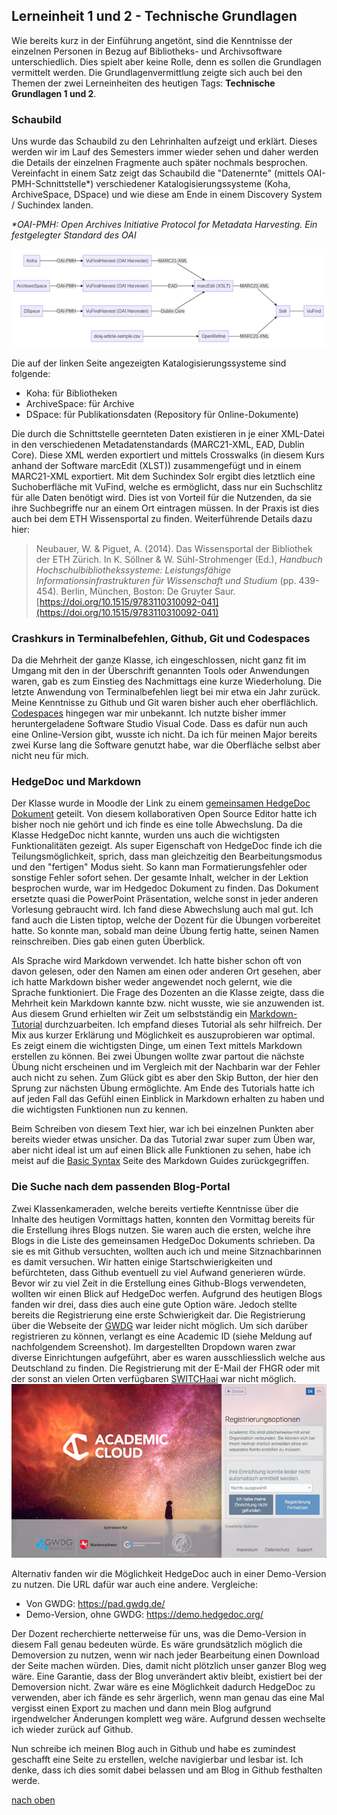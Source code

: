 ## Lerneinheit 1 und 2 - Technische Grundlagen

Wie bereits kurz in der Einführung angetönt, sind die Kenntnisse der einzelnen Personen in Bezug auf Bibliotheks- und Archivsoftware unterschiedlich. Dies spielt aber keine Rolle, denn es sollen die Grundlagen vermittelt werden. Die Grundlagenvermittlung zeigte sich auch bei den Themen der zwei Lerneinheiten des heutigen Tags: **Technische Grundlagen 1 und 2**. 

### Schaubild
Uns wurde das Schaubild zu den Lehrinhalten aufzeigt und erklärt. Dieses werden wir im Lauf des Semesters immer wieder sehen und daher werden die Details der einzelnen Fragmente auch später nochmals besprochen. Vereinfacht in einem Satz zeigt das Schaubild die "Datenernte" (mittels OAI-PMH-Schnittstelle*) verschiedener Katalogisierungssysteme (Koha, ArchiveSpace, DSpace) und wie diese am Ende in einem Discovery System / Suchindex landen. 
 
_*OAI-PMH: Open Archives Initiative Protocol for Metadata Harvesting. Ein festgelegter Standard des OAI_  

![Schaubild](https://github.com/Sabs135/Lerntagebuch-BAIN/blob/main/img/Schaubild.png?raw=true)


Die auf der linken Seite angezeigten Katalogisierungssysteme sind folgende:

* Koha: für Bibliotheken
* ArchiveSpace: für Archive
* DSpace: für Publikationsdaten (Repository für Online-Dokumente)

Die durch die Schnittstelle geernteten Daten existieren in je einer XML-Datei in den verschiedenen Metadatenstandards (MARC21-XML, EAD, Dublin Core). Diese XML werden exportiert und mittels Crosswalks (in diesem Kurs anhand der Software marcEdit (XLST)) zusammengefügt und in einem MARC21-XML exportiert. Mit dem Suchindex Solr ergibt dies letztlich eine Suchoberfläche mit VuFind, welche es ermöglicht, dass nur ein Suchschlitz für alle Daten benötigt wird. Dies ist von Vorteil für die Nutzenden, da sie ihre Suchbegriffe nur an einem Ort eintragen müssen. In der Praxis ist dies auch bei dem ETH Wissensportal zu finden. Weiterführende Details dazu hier:

> Neubauer, W. & Piguet, A. (2014). Das Wissensportal der Bibliothek der ETH Zürich. In K. Söllner & W. Sühl-Strohmenger (Ed.), _Handbuch Hochschulbibliothekssysteme: Leistungsfähige Informationsinfrastrukturen für Wissenschaft und Studium_ (pp. 439-454). Berlin, München, Boston: De Gruyter Saur. [https://doi.org/10.1515/9783110310092-041](https://doi.org/10.1515/9783110310092-041)

### Crashkurs in Terminalbefehlen, Github, Git und Codespaces
Da die Mehrheit der ganze Klasse, ich eingeschlossen, nicht ganz fit im Umgang mit den in der Überschrift genannten Tools oder Anwendungen waren, gab es zum Einstieg des Nachmittags eine kurze Wiederholung. Die letzte Anwendung von Terminalbefehlen liegt bei mir etwa ein Jahr zurück. Meine Kenntnisse zu Github und Git waren bisher auch eher oberflächlich. [Codespaces](https://github.com/codespaces) hingegen war mir unbekannt. Ich nutzte bisher immer heruntergeladene Software Studio Visual Code. Dass es dafür nun auch eine Online-Version gibt, wusste ich nicht. Da ich für meinen Major bereits zwei Kurse lang die Software genutzt habe, war die Oberfläche selbst aber nicht neu für mich. 


### HedgeDoc und Markdown
Der Klasse wurde in Moodle der Link zu einem [gemeinsamen HedgeDoc Dokument](https://pad.gwdg.de/Nj7bLYj_QHqaP9o29V0yGw#) geteilt. Von diesem kollaborativen Open Source Editor hatte ich bisher noch nie gehört und ich finde es eine tolle Abwechslung. Da die Klasse HedgeDoc nicht kannte, wurden uns auch die wichtigsten Funktionalitäten gezeigt. Als super Eigenschaft von HedgeDoc finde ich die Teilungsmöglichkeit, sprich, dass man gleichzeitig den Bearbeitungsmodus und den "fertigen" Modus sieht. So kann man Formatierungsfehler oder sonstige Fehler sofort sehen. Der gesamte Inhalt, welcher in der Lektion besprochen wurde, war im Hedgedoc Dokument zu finden. Das Dokument ersetzte quasi die PowerPoint Präsentation, welche sonst in jeder anderen Vorlesung gebraucht wird. Ich fand diese Abwechslung auch mal gut. Ich fand auch die Listen tiptop, welche der Dozent für die Übungen vorbereitet hatte. So konnte man, sobald man deine Übung fertig hatte, seinen Namen reinschreiben. Dies gab einen guten Überblick.

Als Sprache wird Markdown verwendet. Ich hatte bisher schon oft von davon gelesen, oder den Namen am einen oder anderen Ort gesehen, aber ich hatte Markdown bisher weder angewendet noch gelernt, wie die Sprache funktioniert. Die Frage des Dozenten an die Klasse zeigte, dass die Mehrheit kein Markdown kannte bzw. nicht wusste, wie sie anzuwenden ist. Aus diesem Grund erhielten wir Zeit um selbstständig ein [Markdown-Tutorial](https://www.markdowntutorial.com) durchzuarbeiten. Ich empfand dieses Tutorial als sehr hilfreich. Der Mix aus kurzer Erklärung und Möglichkeit es auszuprobieren war optimal. Es zeigt einem die wichtigsten Dinge, um einen Text mittels Markdown erstellen zu können. Bei zwei Übungen wollte zwar partout die nächste Übung nicht erscheinen und im Vergleich mit der Nachbarin war der Fehler auch nicht zu sehen. Zum Glück gibt es aber den Skip Button, der hier den Sprung zur nächsten Übung ermöglichte. Am Ende des Tutorials hatte ich auf jeden Fall das Gefühl einen Einblick in Markdown erhalten zu haben und die wichtigsten Funktionen nun zu kennen. 

Beim Schreiben von diesem Text hier, war ich bei einzelnen Punkten aber bereits wieder etwas unsicher. Da das Tutorial zwar super zum Üben war, aber nicht ideal ist um auf einen Blick alle Funktionen zu sehen, habe ich meist auf die [Basic Syntax]( https://www.markdownguide.org/basic-syntax/) Seite des Markdown Guides zurückgegriffen.

 
### Die Suche nach dem passenden Blog-Portal
Zwei Klassenkameraden, welche bereits vertiefte Kenntnisse über die Inhalte des heutigen Vormittags hatten, konnten den Vormittag bereits für die Erstellung ihres Blogs nutzen. Sie waren auch die ersten, welche ihre Blogs in die Liste des gemeinsamen HedgeDoc Dokuments schrieben. Da sie es mit Github versuchten, wollten auch ich und meine Sitznachbarinnen es damit versuchen. Wir hatten einige Startschwierigkeiten und befürchteten, dass Github eventuell zu viel Aufwand generieren würde. Bevor wir zu viel Zeit in die Erstellung eines Github-Blogs verwendeten, wollten wir einen Blick auf HedgeDoc werfen. Aufgrund des heutigen Blogs fanden wir drei, dass dies auch eine gute Option wäre. Jedoch stellte bereits die Registrierung eine erste Schwierigkeit dar. Die Registrierung über die Webseite der [GWDG](https://pad.gwdg.de/) war leider nicht möglich. Um sich darüber registrieren zu können, verlangt es eine Academic ID (siehe Meldung auf nachfolgendem Screenshot). Im dargestellten Dropdown waren zwar diverse Einrichtungen aufgeführt, aber es waren ausschliesslich welche aus Deutschland zu finden. Die Registrierung mit der E-Mail der FHGR oder mit der sonst an vielen Orten verfügbaren [SWITCHaai]( https://www.switch.ch/aai/) war nicht möglich.  
![Darstellung GWDG](https://github.com/Sabs135/Lerntagebuch-BAIN/blob/main/img/GWDG.png?raw=true)

Alternativ fanden wir die Möglichkeit HedgeDoc auch in einer Demo-Version zu nutzen. Die URL dafür war auch eine andere. Vergleiche:
* Von GWDG: <https://pad.gwdg.de/>   
* Demo-Version, ohne GWDG: <https://demo.hedgedoc.org/>

Der Dozent recherchierte netterweise für uns, was die Demo-Version in diesem Fall genau bedeuten würde. Es wäre grundsätzlich möglich die Demoversion zu nutzen, wenn wir nach jeder Bearbeitung einen Download der Seite machen würden. Dies, damit nicht plötzlich unser ganzer Blog weg wäre. Eine Garantie, dass der Blog unverändert aktiv bleibt, existiert bei der Demoversion nicht. Zwar wäre es eine Möglichkeit dadurch HedgeDoc zu verwenden, aber ich fände es sehr ärgerlich, wenn man genau das eine Mal vergisst einen Export zu machen und dann mein Blog aufgrund irgendwelcher Änderungen komplett weg wäre. Aufgrund dessen wechselte ich wieder zurück auf Github. 

Nun schreibe ich meinen Blog auch in Github und habe es zumindest geschafft eine Seite zu erstellen, welche navigierbar und lesbar ist. Ich denke, dass ich dies somit dabei belassen und am Blog in Github festhalten werde.  



[nach oben](#lerneinheit-1-und-2---technische-grundlagen)
